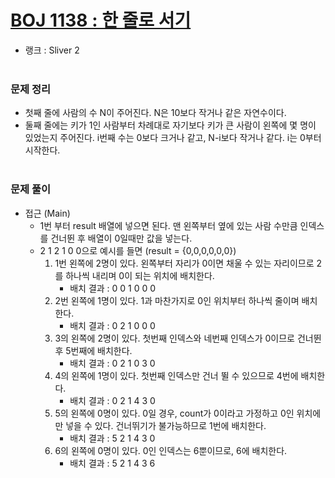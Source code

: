 # [BOJ 1138 : 한 줄로 서기](https://www.acmicpc.net/problem/1138)
- 랭크 : Sliver 2
  <br><br>
  
### 문제 정리
-  첫째 줄에 사람의 수 N이 주어진다. N은 10보다 작거나 같은 자연수이다. 
-  둘째 줄에는 키가 1인 사람부터 차례대로 자기보다 키가 큰 사람이 왼쪽에 몇 명이 있었는지 주어진다. i번째 수는 0보다 크거나 같고, N-i보다 작거나 같다. i는 0부터 시작한다.
<br><br>
### 문제 풀이
- 접근 (Main) 
   - 1번 부터 result 배열에 넣으면 된다. 맨 왼쪽부터 옆에 있는 사람 수만큼 인덱스를 건너뛴 후 배열이 0일때만 값을 넣는다.
   - 2 1 2 1 0 0으로 예시를 들면 (result = {0,0,0,0,0,0})
     1. 1번 왼쪽에 2명이 있다. 왼쪽부터 자리가 0이면 채울 수 있는 자리이므로 2를 하나씩 내리며 0이 되는 위치에 배치한다.
        - 배치 결과 : 0 0 1 0 0 0
     2. 2번 왼쪽에 1명이 있다. 1과 마찬가지로 0인 위치부터 하나씩 줄이며 배치한다.
        - 배치 결과 : 0 2 1 0 0 0
     3. 3의 왼쪽에 2명이 있다. 첫번째 인덱스와 네번째 인덱스가 0이므로 건너뛴 후 5번째에 배치한다.
        - 배치 결과 : 0 2 1 0 3 0
     4. 4의 왼쪽에 1명이 있다. 첫번째 인덱스만 건너 뛸 수 있으므로 4번에 배치한다.
        - 배치 결과 : 0 2 1 4 3 0
     5. 5의 왼쪽에 0명이 있다. 0일 경우, count가 0이라고 가정하고 0인 위치에만 넣을 수 있다. 건너뛰기가 불가능하므로 1번에 배치한다.
        - 배치 결과 : 5 2 1 4 3 0
     6. 6의 왼쪽에 0명이 있다. 0인 인덱스는 6뿐이므로, 6에 배치한다.
        - 배치 결과 : 5 2 1 4 3 6 
  

